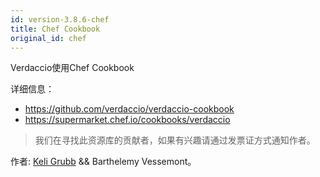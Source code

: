 ```yaml
---
id: version-3.8.6-chef
title: Chef Cookbook
original_id: chef
---
```


Verdaccio使用Chef Cookbook

详细信息：

* <https://github.com/verdaccio/verdaccio-cookbook>
* <https://supermarket.chef.io/cookbooks/verdaccio>

> 我们在寻找此资源库的贡献者，如果有兴趣请通过发票证方式通知作者。

作者: [Keli Grubb](https://github.com/kgrubb) && Barthelemy Vessemont。